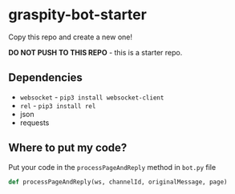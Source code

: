 # graspity-bot-starter

Copy this repo and create a new one!   

**DO NOT PUSH TO THIS REPO** - this is a starter repo.

## Dependencies

- `websocket` - `pip3 install websocket-client`
- `rel` - `pip3 install rel`
- json
- requests

## Where to put my code?

Put your code in the `processPageAndReply` method in `bot.py` file

```python
def processPageAndReply(ws, channelId, originalMessage, page)
```
